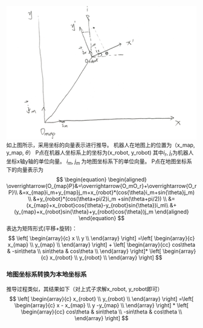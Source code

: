 ![lanelet2_arch](../../Resourse/coordinate_transform.png)
如上图所示，采用坐标的向量表示进行推导。
机器人在地图上的位置为（x_map, y_map, $\theta$）
P点在机器人坐标系上的坐标为(x_robot, y_robot)
其中$i_r$, $j_r$为机器人坐标x轴y轴的单位向量。
$i_m$, $j_m$ 为地图坐标系下的单位向量。
P点在地图坐标系下的向量表示为
$$
\begin{equation}
\begin{aligned}
\overrightarrow{O_{map}P}&=\overrightarrow{O_mO_r}+\overrightarrow{O_rP}\\ 
&=x_{map}i_m+y_{map}j_m+x_{robot}*(cos{\theta}i_m+sin{\theta}j_m) \\
&+y_{robot}*(cos(\theta+pi/2)i_m +sin(\theta+pi/2)) \\
&=(x_{map}+x_{robot}cos{\theta}-y_{robot}sin{\theta})i_m\\
&+(y_{map}+x_{robot}sin{\theta}+y_{robot}cos{\theta})j_m
\end{aligned}
\end{equation}
$$
表达为矩阵形式(平移+旋转)：
$$
\left[ \begin{array}{c}
x \\
y  \\
  \end{array} \right]
=\left[ \begin{array}{c}
x_{map} \\
y_{map}  \\
  \end{array} \right]
+
\left[ \begin{array}{cc}
cos\theta & -sin\theta \\
sin\theta & cos\theta  \\
  \end{array} \right]*
\left[ \begin{array}{c}
x_{robot} \\
y_{robot}  \\
  \end{array} \right]
$$
### 地图坐标系转换为本地坐标系
推导过程类似，其结果如下（对上式子求解x_robot, y_robot即可）
$$
\left[ \begin{array}{c}
x_{robot} \\
y_{robot}  \\
  \end{array} \right]
=\left[ \begin{array}{c}
x - x_{map} \\
y -y_{map}  \\
  \end{array} \right] *
\left[ \begin{array}{cc}
cos\theta & sin\theta \\
-sin\theta & cos\theta  \\
  \end{array} \right]
$$
